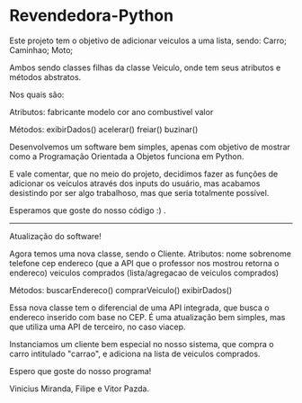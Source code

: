 # Revendedora-Python
Este projeto tem o objetivo de adicionar veiculos a uma lista, sendo:
Carro;
Caminhao;
Moto;

Ambos sendo classes filhas da classe Veiculo, onde tem seus atributos e métodos abstratos.

Nos quais são:

Atributos:
fabricante
modelo
cor
ano
combustivel
valor

Métodos:
exibirDados()
acelerar()
freiar()
buzinar()

Desenvolvemos um software bem simples, apenas com objetivo de mostrar como a Programação Orientada a Objetos funciona em Python.

E vale comentar, que no meio do projeto, decidimos fazer as funções de adicionar os veículos através dos inputs do usuário, mas acabamos
desistindo por ser algo trabalhoso, mas que seria totalmente possível.

Esperamos que goste do nosso código :) .

----

Atualização do software!

Agora temos uma nova classe, sendo o Cliente. 
Atributos:
nome
sobrenome
telefone
cep
endereco (que a API que o professor nos mostrou retorna o endereco)
veiculos comprados (lista/agregacao de veiculos comprados)

Métodos:
buscarEndereco()
comprarVeiculo()
exibirDados() 

Essa nova classe tem o diferencial de uma API integrada, que busca o endereco inserido com base no CEP.
É uma atualização bem simples, mas que utiliza uma API de terceiro, no caso viacep.

Instanciamos um cliente bem especial no nosso sistema, que compra o carro intitulado "carrao", e adiciona na lista de veiculos comprados.

Espero que goste do nosso programa!

Vinicius Miranda, Filipe e Vitor Pazda.